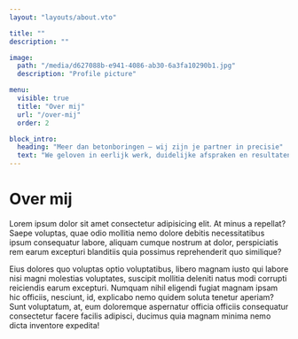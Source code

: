 ```yaml
---
layout: "layouts/about.vto"

title: ""
description: ""

image:
  path: "/media/d627088b-e941-4086-ab30-6a3fa10290b1.jpg"
  description: "Profile picture"

menu:
  visible: true
  title: "Over mij"
  url: "/over-mij"
  order: 2

block_intro:
  heading: "Meer dan betonboringen — wij zijn je partner in precisie"
  text: "We geloven in eerlijk werk, duidelijke afspraken en resultaten waar je op kunt bouwen."
---
```


# Over mij

Lorem ipsum dolor sit amet consectetur adipisicing elit. At minus a repellat? Saepe voluptas, quae odio mollitia nemo dolore debitis necessitatibus ipsum consequatur labore, aliquam cumque nostrum at dolor, perspiciatis rem earum excepturi blanditiis quia possimus reprehenderit quo similique?

Eius dolores quo voluptas optio voluptatibus, libero magnam iusto qui labore nisi magni molestias voluptates, suscipit mollitia deleniti natus modi corrupti reiciendis earum excepturi. Numquam nihil eligendi fugiat magnam ipsam hic officiis, nesciunt, id, explicabo nemo quidem soluta tenetur aperiam? Sunt voluptatum, at, eum doloremque aspernatur officia officiis consequatur consectetur facere facilis adipisci, ducimus quia magnam minima nemo dicta inventore expedita!